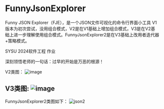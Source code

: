 # FunnyJsonExplorer
Funny JSON Explorer（FJE），是一个JSON文件可视化的命令行界面小工具
V1版本为初次尝试，没用组合模式，V2是在V1基础上增加组合模式，V3是在V2基础上进一步理解使用组合模式。FunnyJsonExplorer2是在V3基础上改用者迭代器+策略模式。

SYSU 2024软件工程 作业

深刻领悟老师的一句话：过早的开始是万恶的根源！

V2类图：
![image](https://github.com/Jaredddddd/FunnyJsonExplorer/assets/88653110/a7a56221-90b9-4447-8b27-b2ddd610c480)

V3类图:
![image](https://github.com/Jaredddddd/FunnyJsonExplorer/assets/88653110/7089274b-f859-4fcd-b314-78d9ff5100ff)
---

FunnyJsonExplorer2类图如下：
![json2](https://github.com/Jaredddddd/FunnyJsonExplorer/assets/88653110/715ef709-f1fb-4e0e-a20d-b702ad090fc7)
